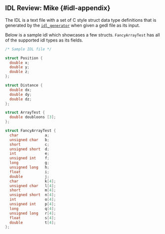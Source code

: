 ## IDL **Review: Mike** {#idl-appendix}

The IDL is a text file with a set of C style struct data type definitions
that is generated by the [`idl_generator`](#idl) when given a gedl file as its input.

Below is a sample idl which showcases a few structs. `FancyArrayTest` has
all of the supported idl types as its fields.  

```c
/* Sample IDL file */

struct Position {
  double x;
  double y;
  double z;
};

struct Distance {
  double dx;
  double dy;
  double dz;
};

struct ArrayTest {
  double doubloons [3];
};

struct FancyArrayTest {
  char            a;
  unsigned char   b;
  short           c;
  unsigned short  d;
  int             e;
  unsigned int    f;
  long            g;
  unsigned long   h;
  float           i;
  double          j;
  char            k[4];
  unsigned char   l[4];
  short           m[4];
  unsigned short  n[4];
  int             o[4];
  unsigned int    p[4];
  long            q[4];
  unsigned long   r[4];
  float           s[4];
  double          t[4];
};
```